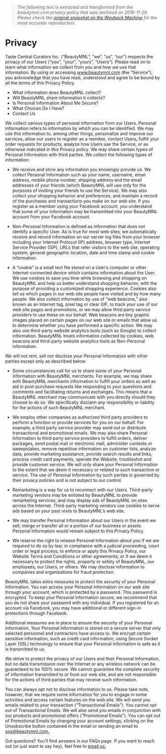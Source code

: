 > *The following text is extracted and transformed from the beautymnl.com privacy policy that was archived on 2016-11-29. Please check the [original snapshot on the Wayback Machine](https://web.archive.org/web/20161129075347id_/https%3A//beautymnl.com/privacy) for the most accurate reproduction.*

# Privacy

Taste Central Curators Inc. (“BeautyMNL”, “we”, “us”, “our”) respects the privacy of our Users (“you”, “your”, “yours”, “Users”). Please read on to learn what information we collect from you and how we use that information. By using or accessing www.beautymnl.com (the “Service”), you acknowledge that you have read, understood and agree to be bound by all the terms of this Privacy Policy. 

  * What information does BeautyMNL collect?
  * Will BeautyMNL share information it collects?
  * Is Personal Information About Me Secure?
  * What Choices Do I Have?
  * Contact Us



We collect various types of personal information from our Users. Personal information refers to information by which you can be identified. We may use this information to, among other things, personalize and improve our services, allow our users to register as a member, contact Users, fulfill your order requests for products, analyze how Users use the Service, or as otherwise indicated in this Privacy policy. We may share certain types of Personal Information with third parties. We collect the following types of information: 

  * We receive and store any information you knowingly provide us. We collect Personal Information such as your name, username, email address, mobile phone number, shipping address and the email addresses of your friends (which BeautyMNL will use only for the purposes of inviting your friends to use the Service). We may also collect your shopping behavior and preferences, and maintain a record of the purchases and transactions you make on our web site. If you register as a member using your Facebook account, you understand that some of your information may be transmitted into your BeautyMNL account from your Facebook account. 


  * Non-Personal Information is defined as information that does not identify a specific User. As is true for most web sites, we automatically receive and record information on our server log files from your browser including your Internet Protocol (IP) address, browser type, Internet Service Provider (ISP), URLs that refer visitors to the web site, operating system, general geographic location, date and time stamp and cookie information. 
  * A “cookie” is a small text file stored on a User’s computer or other Internet-connected device which contains information about the User. We use cookies to save you time while browsing and shopping on BeautyMNL and help us better understand shopping behavior, with the purpose of providing a customized shopping experience. Cookies also tell us which pages in our web site people have visited and by how many people. We also collect information by use of “web beacons,” also known as an Internet tag, pixel tag or clear GIF, to track your use of our web site pages and promotions, or we may allow third party service providers to use these on our behalf. Web beacons are tiny graphic images placed on certain pages on our web site or emails that allow us to determine whether you have performed a specific action. We may also use third-party website analytics tools (such as Google) to collect information. BeautyMNL treats information collected by cookies, web beacons and third-party website analytics tools as Non-Personal information. 



We will not rent, sell nor disclose your Personal Information with other parties except only as described below: 

  * Some circumstances call for us to share some of your Personal Information with BeautyMNL merchants. For example, we may share with BeautyMNL merchants information to fulfill your orders as well as aid in post-purchase requests like responding to your questions and comments and facilitating returns and exchanges. This means that a BeautyMNL merchant may communicate with you directly should they choose to do so. We specifically disclaim any responsibility or liability for the actions of such BeautyMNL merchant. 


  * We employ other companies as authorized third party providers to perform a function or provide services for you on our behalf. For example, a third party service provider may send out or distribute transactional and promotional emails. We may also share Personal Information to third party service providers to fulfill orders, deliver packages, send postal mail or electronic mail, administer contests or sweepstakes, remove repetitive information on customer lists, analyze data, provide marketing assistance, provide search results and links, process credit card payments, operate the Website, troubleshot and provide customer service. We will only share your Personal Information to the extent that we deem it necessary or related to such transaction or service. The use of Personal Information by such parties is governed by their privacy policies and is not subject to our control. 


  * Remarketing is a way for us to reconnect with our Users. Third-party marketing vendors may be enlisted by BeautyMNL to provide remarketing services, and may display ads of BeautyMNL on sites across the Internet. Third-party marketing vendors use cookies to serve ads based on your past visits to BeautyMNL’s web site. 


  * We may transfer Personal Information about our Users in the event we sell, merge or transfer all or a portion of our business or assets. Personal Information would remain subject to this Privacy Policy. 


  * We reserve the right to release Personal Information about you if we are required to do so by law; in compliance with a judicial proceeding, court order or legal process; to enforce or apply this Privacy Policy, our Website Terms and Conditions or other agreements; or if we deem it necessary to protect the rights, property or safety of BeautyMNL, our employees, our Users, or others. We may disclose information to companies and organizations for fraud protection. 



BeautyMNL takes extra measures to protect the security of your Personal Information. You can access your Personal Information on our web site through your account, which is protected by a password. This password is encrypted. To keep your Personal Information secure, we recommend that you do not share your password with any individual. If you registered for an account via Facebook, you may have additional or different sign-in protections through Facebook. 

Additional measures are in place to ensure the security of your Personal Information. Your Personal Information is stored on a secure server that only selected personnel and contractors have access to. We encrypt certain sensitive information, such as credit card information, using Secure Socket Layer (SSL) technology to ensure that your Personal Information is safe as it is transmitted to us. 

We strive to protect the privacy of our Users and their Personal Information, but no data transmission over the Internet or any wireless network can be guaranteed to be 100% secure. We cannot guarantee the complete security of information transmitted to or from our web site, and are not responsible for the actions of third parties that may receive such information. 

You can always opt not to disclose information to us. Please take note, however, that we require some information for you to engage in some activities and access certain features on the web site. We will send you emails related to your transaction (“Transactional Emails”). You cannot opt out of Transactional Emails. We will also send you emails in conjunction with our products and promotional offers (“Promotional Emails”). You can opt out of Promotional Emails by changing your account settings, clicking on the Unsubscribe button contained in the email or sending an email to [sos@beautymnl.com.](mailto:sos@beautymnl.com)

Got questions? You’ll find answers in our FAQs page. If you want to reach out (or just want to say hey), feel free to [email us.](mailto:sos@beautymnl.com)
